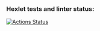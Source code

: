 ### Hexlet tests and linter status:
[![Actions Status](https://github.com/modemfux/python-project-49/workflows/hexlet-check/badge.svg)](https://github.com/modemfux/python-project-49/actions)